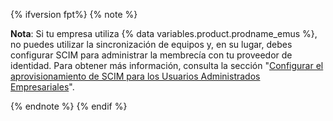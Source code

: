 {% ifversion fpt%}
{% note %}

**Nota**: Si tu empresa utiliza {% data variables.product.prodname_emus %}, no puedes utilizar la sincronización de equipos y, en su lugar, debes configurar SCIM para administrar la membrecía con tu proveedor de identidad. Para obtener más información, consulta la sección "[Configurar el aprovisionamiento de SCIM para los Usuarios Administrados Empresariales](/github/setting-up-and-managing-your-enterprise/managing-your-enterprise-users-with-your-identity-provider/configuring-scim-provisioning-for-enterprise-managed-users)".

{% endnote %}
{% endif %}